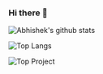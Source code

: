 ### Hi there 👋

<!--
**amshenoy/amshenoy** is a ✨ _special_ ✨ repository because its `README.md` (this file) appears on your GitHub profile.

Here are some ideas to get you started:

- 🔭 I’m currently working on ...
- 🌱 I’m currently learning ...
- 👯 I’m looking to collaborate on ...
- 🤔 I’m looking for help with ...
- 💬 Ask me about ...
- 📫 How to reach me: ...
- 😄 Pronouns: ...
- ⚡ Fun fact: ...
-->

![Abhishek's github stats](https://github-readme-stats.vercel.app/api?username=amshenoy&count_private=true&show_icons=true&theme=default)

![Top Langs](https://github-readme-stats.vercel.app/api/top-langs/?username=amshenoy&layout=compact&theme=default)


![Top Project](https://github-readme-stats.vercel.app/api/pin/?username=amshenoy&repo=lucid-project&theme=default)
